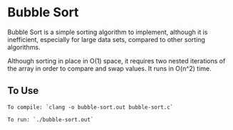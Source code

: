 # Bubble Sort

Bubble Sort is a simple sorting algorithm to implement, although it is inefficient, especially for large data sets, compared to other sorting algorithms. 

Although sorting in place in O(1) space, it requires two nested iterations of the array in order to compare and swap values. It runs in O(n^2) time.

## To Use
```
To compile: `clang -o bubble-sort.out bubble-sort.c`

To run: `./bubble-sort.out`
```